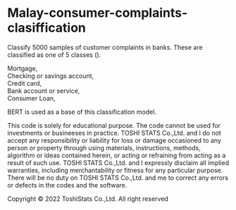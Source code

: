# Malay-consumer-complaints-clasiffication

Classify 5000 samples of customer complaints in banks. These are classified as one of 5 classes (). 

Mortgage,                       
Checking or savings account,  
Credit card,                   
Bank account or service,         
Consumer Loan,

BERT is used as a base of this classification model.




This code is solely for educational purpose. The code cannot be used for investments or busineeses in practice. TOSHI STATS Co.,Ltd. and I do not accept any responsibility or liability for loss or damage occasioned to any person or property through using materials, instructions, methods, algorithm or ideas contained herein, or acting or refraining from acting as a result of such use. TOSHI STATS Co.,Ltd. and I expressly disclaim all implied warranties, including merchantability or fitness for any particular purpose. There will be no duty on TOSHI STATS Co.,Ltd. and me to correct any errors or defects in the codes and the software.


Copyright © 2022 ToshiStats Co.,Ltd. All right reserved
